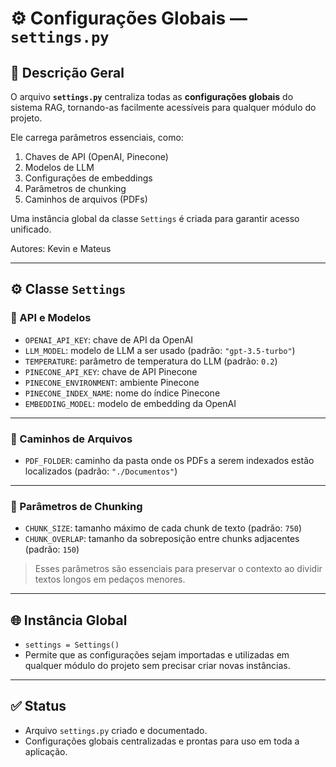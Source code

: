 # ⚙️ Configurações Globais — `settings.py`

## 📘 Descrição Geral
O arquivo **`settings.py`** centraliza todas as **configurações globais** do sistema RAG, tornando-as facilmente acessíveis para qualquer módulo do projeto.

Ele carrega parâmetros essenciais, como:

1. Chaves de API (OpenAI, Pinecone)
2. Modelos de LLM
3. Configurações de embeddings
4. Parâmetros de chunking
5. Caminhos de arquivos (PDFs)

Uma instância global da classe `Settings` é criada para garantir acesso unificado.

Autores: Kevin e Mateus

---

## ⚙️ Classe `Settings`

### 🔑 API e Modelos
- `OPENAI_API_KEY`: chave de API da OpenAI
- `LLM_MODEL`: modelo de LLM a ser usado (padrão: `"gpt-3.5-turbo"`)
- `TEMPERATURE`: parâmetro de temperatura do LLM (padrão: `0.2`)
- `PINECONE_API_KEY`: chave de API Pinecone
- `PINECONE_ENVIRONMENT`: ambiente Pinecone
- `PINECONE_INDEX_NAME`: nome do índice Pinecone
- `EMBEDDING_MODEL`: modelo de embedding da OpenAI

---

### 📁 Caminhos de Arquivos
- `PDF_FOLDER`: caminho da pasta onde os PDFs a serem indexados estão localizados (padrão: `"./Documentos"`)

---

### 📝 Parâmetros de Chunking
- `CHUNK_SIZE`: tamanho máximo de cada chunk de texto (padrão: `750`)
- `CHUNK_OVERLAP`: tamanho da sobreposição entre chunks adjacentes (padrão: `150`)

> Esses parâmetros são essenciais para preservar o contexto ao dividir textos longos em pedaços menores.

---

## 🌐 Instância Global
- `settings = Settings()`
- Permite que as configurações sejam importadas e utilizadas em qualquer módulo do projeto sem precisar criar novas instâncias.

---

## ✅ Status
- Arquivo `settings.py` criado e documentado.
- Configurações globais centralizadas e prontas para uso em toda a aplicação.
